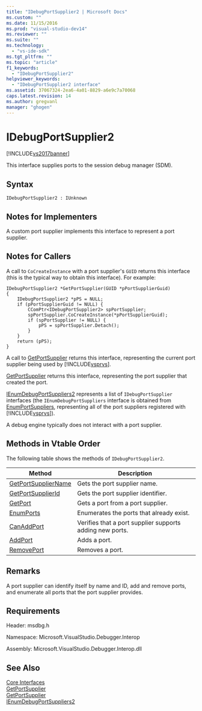```yaml
---
title: "IDebugPortSupplier2 | Microsoft Docs"
ms.custom: ""
ms.date: 11/15/2016
ms.prod: "visual-studio-dev14"
ms.reviewer: ""
ms.suite: ""
ms.technology: 
  - "vs-ide-sdk"
ms.tgt_pltfrm: ""
ms.topic: "article"
f1_keywords: 
  - "IDebugPortSupplier2"
helpviewer_keywords: 
  - "IDebugPortSupplier2 interface"
ms.assetid: 37067324-2ea6-4a01-8829-a6e9c7a70068
caps.latest.revision: 14
ms.author: gregvanl
manager: "ghogen"
---
```

# IDebugPortSupplier2
[!INCLUDE[vs2017banner](../../../includes/vs2017banner.md)]

This interface supplies ports to the session debug manager (SDM).  
  
## Syntax  
  
```  
IDebugPortSupplier2 : IUnknown  
```  
  
## Notes for Implementers  
 A custom port supplier implements this interface to represent a port supplier.  
  
## Notes for Callers  
 A call to `CoCreateInstance` with a port supplier's `GUID` returns this interface (this is the typical way to obtain this interface). For example:  
  
```cpp#  
IDebugPortSupplier2 *GetPortSupplier(GUID *pPortSupplierGuid)  
{  
    IDebugPortSupplier2 *pPS = NULL;  
    if (pPortSupplierGuid != NULL) {  
        CComPtr<IDebugPortSupplier2> spPortSupplier;  
        spPortSupplier.CoCreateInstance(*pPortSupplierGuid);  
        if (spPortSupplier != NULL) {  
            pPS = spPortSupplier.Detach();  
        }  
    }  
    return (pPS);  
}  
```  
  
 A call to [GetPortSupplier](../../../extensibility/debugger/reference/idebugcoreserver2-getportsupplier.md) returns this interface, representing the current port supplier being used by [!INCLUDE[vsprvs](../../../includes/vsprvs-md.md)].  
  
 [GetPortSupplier](../../../extensibility/debugger/reference/idebugport2-getportsupplier.md) returns this interface, representing the port supplier that created the port.  
  
 [IEnumDebugPortSuppliers2](../../../extensibility/debugger/reference/ienumdebugportsuppliers2.md) represents a list of `IDebugPortSupplier` interfaces (the `IEnumDebugPortSuppliers` interface is obtained from [EnumPortSuppliers](../../../extensibility/debugger/reference/idebugcoreserver2-enumportsuppliers.md), representing all of the port suppliers registered with [!INCLUDE[vsprvs](../../../includes/vsprvs-md.md)]).  
  
 A debug engine typically does not interact with a port supplier.  
  
## Methods in Vtable Order  
 The following table shows the methods of `IDebugPortSupplier2`.  
  
|Method|Description|  
|------------|-----------------|  
|[GetPortSupplierName](../../../extensibility/debugger/reference/idebugportsupplier2-getportsuppliername.md)|Gets the port supplier name.|  
|[GetPortSupplierId](../../../extensibility/debugger/reference/idebugportsupplier2-getportsupplierid.md)|Gets the port supplier identifier.|  
|[GetPort](../../../extensibility/debugger/reference/idebugportsupplier2-getport.md)|Gets a port from a port supplier.|  
|[EnumPorts](../../../extensibility/debugger/reference/idebugportsupplier2-enumports.md)|Enumerates the ports that already exist.|  
|[CanAddPort](../../../extensibility/debugger/reference/idebugportsupplier2-canaddport.md)|Verifies that a port supplier supports adding new ports.|  
|[AddPort](../../../extensibility/debugger/reference/idebugportsupplier2-addport.md)|Adds a port.|  
|[RemovePort](../../../extensibility/debugger/reference/idebugportsupplier2-removeport.md)|Removes a port.|  
  
## Remarks  
 A port supplier can identify itself by name and ID, add and remove ports, and enumerate all ports that the port supplier provides.  
  
## Requirements  
 Header: msdbg.h  
  
 Namespace: Microsoft.VisualStudio.Debugger.Interop  
  
 Assembly: Microsoft.VisualStudio.Debugger.Interop.dll  
  
## See Also  
 [Core Interfaces](../../../extensibility/debugger/reference/core-interfaces.md)   
 [GetPortSupplier](../../../extensibility/debugger/reference/idebugport2-getportsupplier.md)   
 [GetPortSupplier](../../../extensibility/debugger/reference/idebugcoreserver2-getportsupplier.md)   
 [IEnumDebugPortSuppliers2](../../../extensibility/debugger/reference/ienumdebugportsuppliers2.md)

